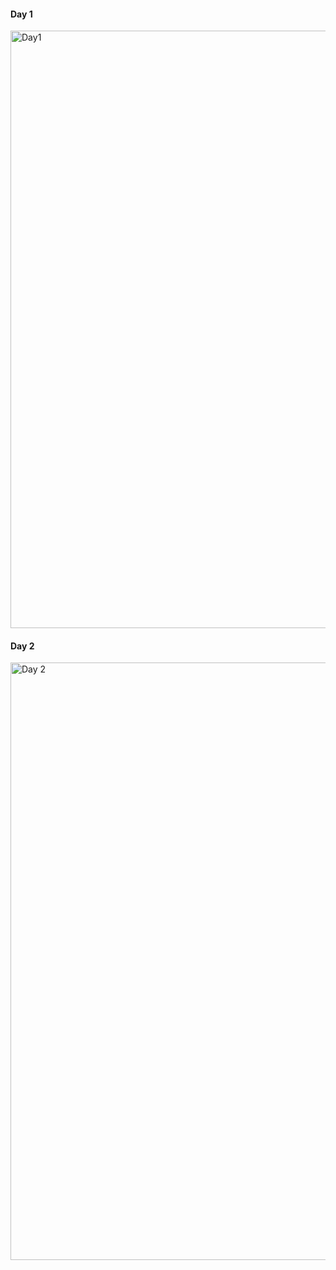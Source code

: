 <h4>Day 1</h4>
<img width="956" alt="Day1" src="https://github.com/Sricraz/https---github.com-Sricraz-ReactTraining/assets/157680925/ff1ba20c-4592-4260-b96c-722f41498dfc">

<h4>Day 2</h4>
<img width="956" alt="Day 2" src="https://github.com/Sricraz/https---github.com-Sricraz-ReactTraining/assets/157680925/1ae49a45-dc26-49ef-ab2d-fd01c719e935">
